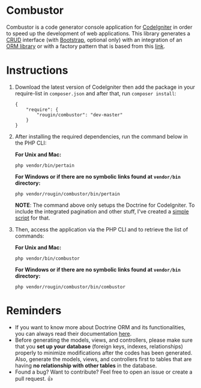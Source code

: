 Combustor
=========

Combustor is a code generator console application for [CodeIgniter](https://ellislab.com/codeigniter/) in order to speed up the development of web applications. This library generates a [CRUD](http://en.wikipedia.org/wiki/Create,_read,_update_and_delete) interface (with [Bootstrap](http://www.getbootstrap.com), optional only) with an integration of an [ORM library](http://www.doctrine-project.org/) or with a factory pattern that is based from this [link](http://www.revillweb.com/tutorials/codeigniter-tutorial-learn-codeigniter-in-40-minutes/).

Instructions
============

1. Download the latest version of CodeIgniter then add the package in your require-list in ```composer.json``` and after that, run ```composer install```:

	```
	{
		"require": {
			"rougin/combustor": "dev-master"
		}
	}
	```

2. After installing the required dependencies, run the command below in the PHP CLI:

	**For Unix and Mac:**

	```php vendor/bin/pertain```

	**For Windows or if there are no symbolic links found at ```vendor/bin``` directory:**

	```php vendor/rougin/combustor/bin/pertain```

	**NOTE**: The command above only setups the Doctrine for CodeIgniter. To include the integrated pagination and other stuff, I've created a [simple script](https://github.com/rougin/ignite.php) for that.

2. Then, access the application via the PHP CLI and to retrieve the list of commands:
	
	**For Unix and Mac:**

	```php vendor/bin/combustor```

	**For Windows or if there are no symbolic links found at ```vendor/bin``` directory:**

	```php vendor/rougin/combustor/bin/combustor```

Reminders
=========

* If you want to know more about Doctrine ORM and its functionalities, you can always read their documentation [here](doctrine-orm.readthedocs.org/en/latest/tutorials/getting-started.html).
* Before generating the models, views, and controllers, please make sure that you **set up your database** (foreign keys, indexes, relationships) properly to minimize modifications after the codes has been generated. Also, generate the models, views, and controllers first to tables that are having **no relationship with other tables** in the database.
* Found a bug? Want to contribute? Feel free to open an issue or create a pull request. :+1: